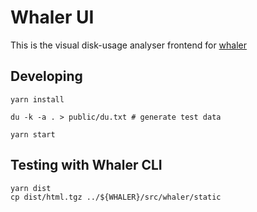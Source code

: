 # Whaler UI

This is the visual disk-usage analyser frontend for [whaler](https://github.com/treebeardtech/whaler)

## Developing

```
yarn install
```

```
du -k -a . > public/du.txt # generate test data
```

```
yarn start
```

## Testing with Whaler CLI

```
yarn dist
cp dist/html.tgz ../${WHALER}/src/whaler/static
```
